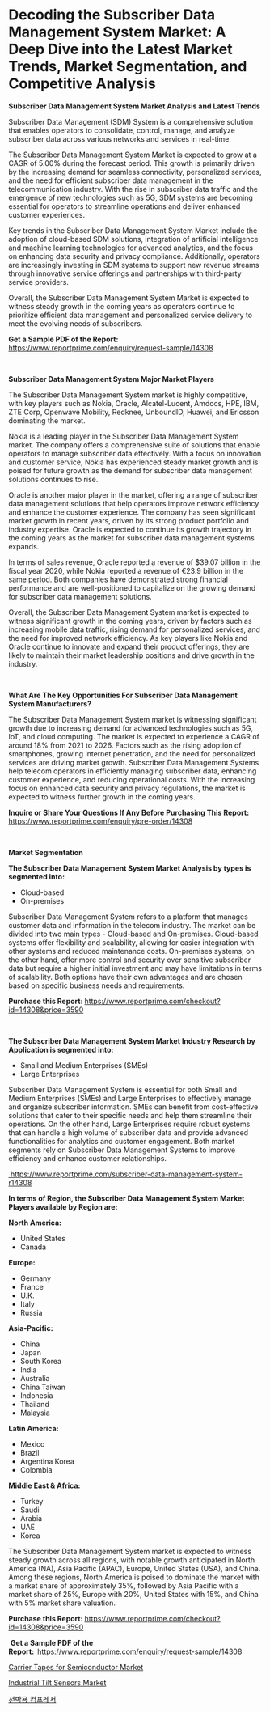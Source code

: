 <p><h1>Decoding the Subscriber Data Management System Market: A Deep Dive into the Latest Market Trends, Market Segmentation, and Competitive Analysis</h1></p><p><strong>Subscriber Data Management System Market Analysis and Latest Trends</strong></p>
<p><p>Subscriber Data Management (SDM) System is a comprehensive solution that enables operators to consolidate, control, manage, and analyze subscriber data across various networks and services in real-time. </p><p>The Subscriber Data Management System Market is expected to grow at a CAGR of 5.00% during the forecast period. This growth is primarily driven by the increasing demand for seamless connectivity, personalized services, and the need for efficient subscriber data management in the telecommunication industry. With the rise in subscriber data traffic and the emergence of new technologies such as 5G, SDM systems are becoming essential for operators to streamline operations and deliver enhanced customer experiences.</p><p>Key trends in the Subscriber Data Management System Market include the adoption of cloud-based SDM solutions, integration of artificial intelligence and machine learning technologies for advanced analytics, and the focus on enhancing data security and privacy compliance. Additionally, operators are increasingly investing in SDM systems to support new revenue streams through innovative service offerings and partnerships with third-party service providers.</p><p>Overall, the Subscriber Data Management System Market is expected to witness steady growth in the coming years as operators continue to prioritize efficient data management and personalized service delivery to meet the evolving needs of subscribers.</p></p>
<p><strong>Get a Sample PDF of the Report:&nbsp;</strong> <a href="https://www.reportprime.com/enquiry/request-sample/14308">https://www.reportprime.com/enquiry/request-sample/14308</a></p>
<p>&nbsp;</p>
<p><strong>Subscriber Data Management System Major Market Players</strong></p>
<p><p>The Subscriber Data Management System market is highly competitive, with key players such as Nokia, Oracle, Alcatel-Lucent, Amdocs, HPE, IBM, ZTE Corp, Openwave Mobility, Redknee, UnboundID, Huawei, and Ericsson dominating the market.</p><p>Nokia is a leading player in the Subscriber Data Management System market. The company offers a comprehensive suite of solutions that enable operators to manage subscriber data effectively. With a focus on innovation and customer service, Nokia has experienced steady market growth and is poised for future growth as the demand for subscriber data management solutions continues to rise.</p><p>Oracle is another major player in the market, offering a range of subscriber data management solutions that help operators improve network efficiency and enhance the customer experience. The company has seen significant market growth in recent years, driven by its strong product portfolio and industry expertise. Oracle is expected to continue its growth trajectory in the coming years as the market for subscriber data management systems expands.</p><p>In terms of sales revenue, Oracle reported a revenue of $39.07 billion in the fiscal year 2020, while Nokia reported a revenue of €23.9 billion in the same period. Both companies have demonstrated strong financial performance and are well-positioned to capitalize on the growing demand for subscriber data management solutions.</p><p>Overall, the Subscriber Data Management System market is expected to witness significant growth in the coming years, driven by factors such as increasing mobile data traffic, rising demand for personalized services, and the need for improved network efficiency. As key players like Nokia and Oracle continue to innovate and expand their product offerings, they are likely to maintain their market leadership positions and drive growth in the industry.</p></p>
<p>&nbsp;</p>
<p><strong>What Are The Key Opportunities For Subscriber Data Management System Manufacturers?</strong></p>
<p><p>The Subscriber Data Management System market is witnessing significant growth due to increasing demand for advanced technologies such as 5G, IoT, and cloud computing. The market is expected to experience a CAGR of around 18% from 2021 to 2026. Factors such as the rising adoption of smartphones, growing internet penetration, and the need for personalized services are driving market growth. Subscriber Data Management Systems help telecom operators in efficiently managing subscriber data, enhancing customer experience, and reducing operational costs. With the increasing focus on enhanced data security and privacy regulations, the market is expected to witness further growth in the coming years.</p></p>
<p><strong>Inquire or Share Your Questions If Any Before Purchasing This Report:</strong> <a href="https://www.reportprime.com/enquiry/pre-order/14308">https://www.reportprime.com/enquiry/pre-order/14308</a></p>
<p>&nbsp;</p>
<p><strong>Market Segmentation</strong></p>
<p><strong>The Subscriber Data Management System Market Analysis by types is segmented into:</strong></p>
<p><ul><li>Cloud-based</li><li>On-premises</li></ul></p>
<p><p>Subscriber Data Management System refers to a platform that manages customer data and information in the telecom industry. The market can be divided into two main types - Cloud-based and On-premises. Cloud-based systems offer flexibility and scalability, allowing for easier integration with other systems and reduced maintenance costs. On-premises systems, on the other hand, offer more control and security over sensitive subscriber data but require a higher initial investment and may have limitations in terms of scalability. Both options have their own advantages and are chosen based on specific business needs and requirements.</p></p>
<p><strong>Purchase this Report:&nbsp;</strong><a href="https://www.reportprime.com/checkout?id=14308&price=3590">https://www.reportprime.com/checkout?id=14308&price=3590</a></p>
<p>&nbsp;</p>
<p><strong>The Subscriber Data Management System Market Industry Research by Application is segmented into:</strong></p>
<p><ul><li>Small and Medium Enterprises (SMEs)</li><li>Large Enterprises</li></ul></p>
<p><p>Subscriber Data Management System is essential for both Small and Medium Enterprises (SMEs) and Large Enterprises to effectively manage and organize subscriber information. SMEs can benefit from cost-effective solutions that cater to their specific needs and help them streamline their operations. On the other hand, Large Enterprises require robust systems that can handle a high volume of subscriber data and provide advanced functionalities for analytics and customer engagement. Both market segments rely on Subscriber Data Management Systems to improve efficiency and enhance customer relationships.</p></p>
<p><a href="https://www.reportprime.com/subscriber-data-management-system-r14308">&nbsp;https://www.reportprime.com/subscriber-data-management-system-r14308</a></p>
<p><strong>In terms of Region, the Subscriber Data Management System Market Players available by Region are:</strong></p>
<p>
    <p> <strong> North America: </strong>
        <ul>
            <li>United States</li>
            <li>Canada</li>
        </ul>
        </p> 
    <p> <strong> Europe: </strong>
        <ul>
            <li>Germany</li>
            <li>France</li>
            <li>U.K.</li>
            <li>Italy</li>
            <li>Russia</li>
        </ul>
        </p> 
    <p> <strong> Asia-Pacific: </strong>
        <ul>
            <li>China</li>
            <li>Japan</li>
            <li>South Korea</li>
            <li>India</li>
            <li>Australia</li>
            <li>China Taiwan</li>
            <li>Indonesia</li>
            <li>Thailand</li>
            <li>Malaysia</li>
        </ul>
        </p> 
    <p> <strong> Latin America: </strong>
        <ul>
            <li>Mexico</li>
            <li>Brazil</li>
            <li>Argentina Korea</li>
            <li>Colombia</li>
        </ul>
        </p> 
    <p> <strong> Middle East & Africa: </strong>
        <ul>
            <li>Turkey</li>
            <li>Saudi</li>
            <li>Arabia</li>
            <li>UAE</li>
            <li>Korea</li>
        </ul>
    </p>
    </p>
<p><p>The Subscriber Data Management System market is expected to witness steady growth across all regions, with notable growth anticipated in North America (NA), Asia Pacific (APAC), Europe, United States (USA), and China. Among these regions, North America is poised to dominate the market with a market share of approximately 35%, followed by Asia Pacific with a market share of 25%, Europe with 20%, United States with 15%, and China with 5% market share valuation.</p></p>
<p><strong>Purchase this Report: </strong><a href="https://www.reportprime.com/checkout?id=14308&price=3590">https://www.reportprime.com/checkout?id=14308&price=3590</a></p>
<p>&nbsp;<strong>Get a Sample PDF of the Report:&nbsp;&nbsp;</strong><a href="https://www.reportprime.com/enquiry/request-sample/14308">https://www.reportprime.com/enquiry/request-sample/14308</a></p>
<p><strong></strong></p>
<p><p><a href="https://faithful-glue-af3.notion.site/Carrier-Tapes-for-Semiconductor-Market-Insight-Market-Trends-Growth-Forecasted-from-2024-TO-2031-d44df27d6e8149f19f40782822936e46">Carrier Tapes for Semiconductor Market</a></p><p><a href="https://chivalrous-flock-a86.notion.site/Industrial-Tilt-Sensors-Market-Insight-Market-Trends-Growth-Forecasted-from-2024-TO-2031-fe0422478b99441184ab486e789bc5e8">Industrial Tilt Sensors Market</a></p><p><a href="https://medium.com/@albinbrakus2023/%EC%84%A0%EB%B0%95-%EC%95%95%EC%B6%95%EA%B8%B0-%EC%8B%9C%EC%9E%A5-%EC%A0%84%EB%A7%9D-%EC%82%B0%EC%97%85-%EA%B0%9C%EC%9A%94-%EB%B0%8F-%EC%98%88%EC%B8%A1-2024%EB%85%84%EB%B6%80%ED%84%B0-2031%EB%85%84%EA%B9%8C%EC%A7%80-5bfb1bd18eb5">선박용 컴프레서</a></p></p>